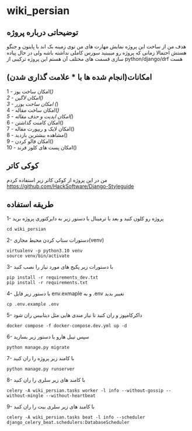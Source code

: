 # wiki_persian

## توضیحاتی درباره پروژه
هدف من از ساخت این پروژه نمایش مهارت های من توی زمینه بک اند با پایتون و جنگو هستش احتمالا زمانی که پروژه رو میبینید سورس کاملی نداشته باشه ولی در حال پیاده سازی قسمت های مختلف آن هستم این پروژه ترکیبی از python/django/drf هست

## امکانات(انجام شده ها با * علامت گذاری شدن)


1 - امکان ساخت یوز(*)<br>
2 - امکان لاگین()<br>
3 - امکان ساخت یوزر (*)<br>
4 - امکان ساخت مقاله(*)<br>
5 - امکان اپدیت و حذف مقاله(*)<br>
6 - امکان کامنت گذاشتن()<br>
7 - امکان لایک و ریپورت مقاله()<br>
8 - مشاهده بیشترین بازدید()<br>
9 - امکان فالو کردن()<br>
10 - امکان پست های کلوز فرند()<br>

## کوکی کاتر
من در این پروژه از کوکی کاتر زیر استفاده کردم<br>
<a>https://github.com/HackSoftware/Django-Styleguide</a>

## طریقه استفاده

1- پروژه رو کلون کنید و بعد با ترمینال با دستور زیر به دایرکتوری پروژه برید
```
cd wiki_persian
```

2- دستورات ستاپ کردن محیط مجازی(venv)
```
virtualenv -p python3.10 venv
source venv/bin/activate
```

3- با دستورات زیر پکیج های مورد نیاز را نصب کنید
```
pip install -r requirements_dev.txt
pip install -r requirements.txt
```

4- با دستور زیر فایل env.exmaple و به .env تغییر بدید
```
cp .env.example .env
```

5- داکرکامپوز و ران کنید تا نیاز مندی هایی مثل دیتابیس ران شود
```
docker compose -f docker-compose.dev.yml up -d
```
6- سپس تیبل هارو با دستور زیر بسازید
```
python manage.py migrate
```

7- با کامند زیر پروژه را ران کنید
```
python manage.py runserver
```

8- با کامند های زیر سلری را ران کنید
```
celery -A wiki_persian.tasks worker -l info --without-gossip --without-mingle --without-heartbeat
```

9- با کامند های زیر سلری بیت را ران کنید
```
celery -A wiki_persian.tasks beat -l info --scheduler django_celery_beat.schedulers:DatabaseScheduler
```
